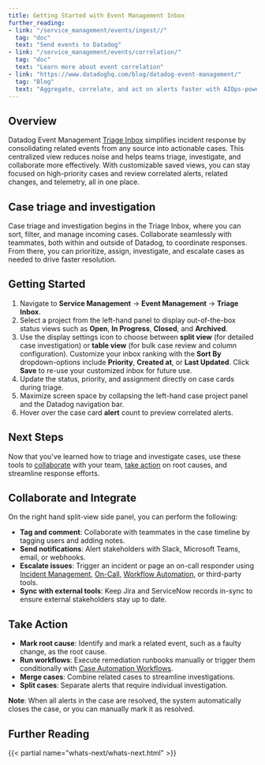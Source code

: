 ```yaml
---  
title: Getting Started with Event Management Inbox  
further_reading:  
- link: "/service_management/events/ingest//"  
  tag: "doc"  
  text: "Send events to Datadog"  
- link: "/service_management/events/correlation/"  
  tag: "doc"  
  text: "Learn more about event correlation"  
- link: "https://www.datadoghq.com/blog/datadog-event-management/"  
  tag: "Blog"  
  text: "Aggregate, correlate, and act on alerts faster with AIOps-powered Event Management"  
---
```


## Overview  

Datadog Event Management [Triage Inbox][4] simplifies incident response by consolidating related events from any source into actionable cases. This centralized view reduces noise and helps teams triage, investigate, and collaborate more effectively. With customizable saved views, you can stay focused on high-priority cases and review correlated alerts, related changes, and telemetry, all in one place.

## Case triage and investigation

Case triage and investigation begins in the Triage Inbox, where you can sort, filter, and manage incoming cases. Collaborate seamlessly with teammates, both within and outside of Datadog, to coordinate responses. From there, you can prioritize, assign, investigate, and escalate cases as needed to drive faster resolution.

## Getting Started

1. Navigate to **Service Management** → **Event Management** → **Triage Inbox**.    
2. Select a project from the left-hand panel to display out-of-the-box status views such as **Open**, **In Progress**, **Closed**, and **Archived**.   
3. Use the display settings icon to choose between **split view** (for detailed case investigation) or **table view** (for bulk case review and column configuration). Customize your inbox ranking with the **Sort By** dropdown-options include **Priority**, **Created at**, or **Last Updated**. Click **Save** to re-use your customized inbox for future use.
5. Update the status, priority, and assignment directly on case cards during triage.  
6. Maximize screen space by collapsing the left-hand case project panel and the Datadog navigation bar.  
7. Hover over the case card **alert** count to preview correlated alerts.  
    
## Next Steps

Now that you've learned how to triage and investigate cases, use these tools to [collaborate](#collaborate-and-integrate) with your team, [take action](#take-action) on root causes, and streamline response efforts.

## Collaborate and Integrate

On the right hand split-view side panel, you can perform the following:
  
- **Tag and comment**: Collaborate with teammates in the case timeline by tagging users and adding notes.
- **Send notifications**: Alert stakeholders with Slack, Microsoft Teams, email, or webhooks.
- **Escalate issues**: Trigger an incident or page an on-call responder using [Incident Management][1], [On-Call][2], [Workflow Automation][3], or third-party tools.
- **Sync with external tools**: Keep Jira and ServiceNow records in-sync to ensure external stakeholders stay up to date.

## Take Action

- **Mark root cause**: Identify and mark a related event, such as a faulty change, as the root cause.
- **Run workflows**: Execute remediation runbooks manually or trigger them conditionally with [Case Automation Workflows][5].
- **Merge cases**: Combine related cases to streamline investigations.
- **Split cases**: Separate alerts that require individual investigation.

**Note**: When all alerts in the case are resolved, the system automatically closes the case, or you can manually mark it as resolved.  

## Further Reading

{{< partial name="whats-next/whats-next.html" >}}  

[1]: https://docs.datadoghq.com/service_management/incident_management/  
[2]: https://docs.datadoghq.com/service_management/on-call/  
[3]: https://docs.datadoghq.com/actions/workflows/
[4]: https://app.datadoghq.com/event/correlation
[5]: /service_management/case_management/automation_rules/